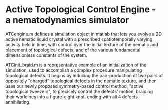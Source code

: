 # Active Topological Control Engine - a nematodynamics simulator

ATCengine.m defines a simulation object in matlab that lets you evolve a 2D active nematic liquid crystal with a prescribed spatiotemporally varying activity field in time, with control over the initial texture of the nematic and placement of topological defects, and of the various fundamental dimensionless constants of the system.

ATCinit_braid.m is a representative example of an initialization of the simulation, used to accomplish a complex procedure manipulating topological defects. It begins by inducing the pair-production of two pairs of oppositely "charged" topological defects in the nematic texture, and then uses our newly proposed symmetry-based control method, "active topological tweezers", to precisely control the defects' motion, braiding their worldines into a figure-eight knot, ending with all 4 defects annihilating.

